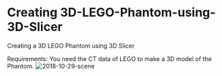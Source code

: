 # Creating 3D-LEGO-Phantom-using-3D-Slicer
Creating a 3D LEGO Phantom using 3D Slicer

Requirements:
You need the CT data of LEGO to make a 3D model of the Phantom.
![2018-10-29-scene](https://user-images.githubusercontent.com/42282006/53990489-6741aa80-40f6-11e9-9589-684291e8d1c3.png)


